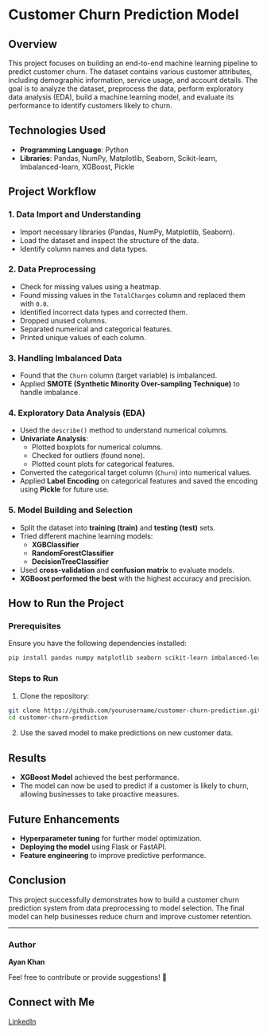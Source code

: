 # Customer Churn Prediction Model

## Overview

This project focuses on building an end-to-end machine learning pipeline to predict customer churn. The dataset contains various customer attributes, including demographic information, service usage, and account details. The goal is to analyze the dataset, preprocess the data, perform exploratory data analysis (EDA), build a machine learning model, and evaluate its performance to identify customers likely to churn.

## Technologies Used

- **Programming Language**: Python
- **Libraries**: Pandas, NumPy, Matplotlib, Seaborn, Scikit-learn, Imbalanced-learn, XGBoost, Pickle

## Project Workflow

### 1. Data Import and Understanding

- Import necessary libraries (Pandas, NumPy, Matplotlib, Seaborn).
- Load the dataset and inspect the structure of the data.
- Identify column names and data types.

### 2. Data Preprocessing

- Check for missing values using a heatmap.
- Found missing values in the `TotalCharges` column and replaced them with `0.0`.
- Identified incorrect data types and corrected them.
- Dropped unused columns.
- Separated numerical and categorical features.
- Printed unique values of each column.

### 3. Handling Imbalanced Data

- Found that the `Churn` column (target variable) is imbalanced.
- Applied **SMOTE (Synthetic Minority Over-sampling Technique)** to handle imbalance.

### 4. Exploratory Data Analysis (EDA)

- Used the `describe()` method to understand numerical columns.
- **Univariate Analysis**:
  - Plotted boxplots for numerical columns.
  - Checked for outliers (found none).
  - Plotted count plots for categorical features.
- Converted the categorical target column (`Churn`) into numerical values.
- Applied **Label Encoding** on categorical features and saved the encoding using **Pickle** for future use.

### 5. Model Building and Selection

- Split the dataset into **training (train)** and **testing (test)** sets.
- Tried different machine learning models:
  - **XGBClassifier**
  - **RandomForestClassifier**
  - **DecisionTreeClassifier**
- Used **cross-validation** and **confusion matrix** to evaluate models.
- **XGBoost performed the best** with the highest accuracy and precision.

## How to Run the Project

### Prerequisites

Ensure you have the following dependencies installed:

```bash
pip install pandas numpy matplotlib seaborn scikit-learn imbalanced-learn xgboost pickle-mixin
```

### Steps to Run

1. Clone the repository:

```bash
git clone https://github.com/yourusername/customer-churn-prediction.git
cd customer-churn-prediction
```

2. Use the saved model to make predictions on new customer data.

## Results
- **XGBoost Model** achieved the best performance.
- The model can now be used to predict if a customer is likely to churn, allowing businesses to take proactive measures.

## Future Enhancements
- **Hyperparameter tuning** for further model optimization.
- **Deploying the model** using Flask or FastAPI.
- **Feature engineering** to improve predictive performance.

## Conclusion
This project successfully demonstrates how to build a customer churn prediction system from data preprocessing to model selection. The final model can help businesses reduce churn and improve customer retention.

---
### Author
**Ayan Khan**

Feel free to contribute or provide suggestions! 🚀


## Connect with Me

[LinkedIn](https://www.linkedin.com/in/ayan-khan-917611250/)
```
